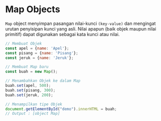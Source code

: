 # Map Objects

`Map` object menyimpan pasangan nilai-kunci `(key-value)` dan mengingat urutan penyisipan kunci yang asli. Nilai apapun (baik objek maupun nilai primitif) dapat digunakan sebagai kata kunci atau nilai.

```javascript
// Membuat Objek
const apel = {name: 'Apel'};
const pisang = {name: 'Pisang'};
const jeruk = {name: 'Jeruk'};

// Membuat Map baru
const buah = new Map();

// Menambahkan Objek ke dalam Map
buah.set(apel, 500);
buah.set(pisang, 300);
buah.set(jeruk, 200);

// Menampilkan tipe Objek
document.getElementById("demo").innerHTML = buah;
// Output : [object Map]
```